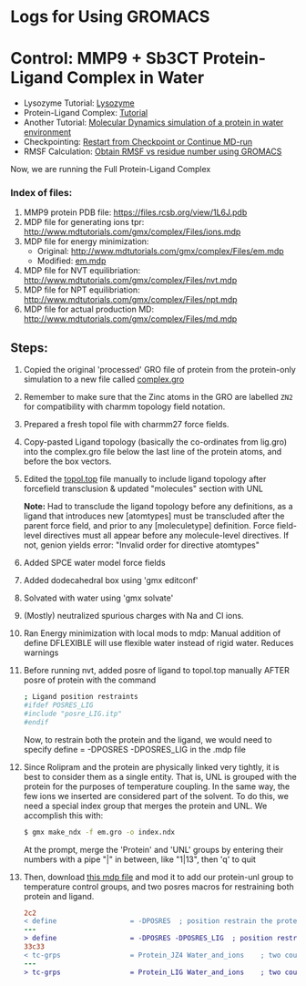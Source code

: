 # Logs for Using GROMACS

# Control: MMP9 + Sb3CT Protein-Ligand Complex in Water

* Lysozyme Tutorial: [Lysozyme](http://www.mdtutorials.com/gmx/lysozyme/index.html)
* Protein-Ligand Complex: [Tutorial](http://www.mdtutorials.com/gmx/complex/)
* Another Tutorial: [Molecular Dynamics simulation of a protein in water environment](https://www.compchems.com/gromacs-tutorial-molecular-dynamics-simulation-of-a-protein-in-water-environment/#protein-selection-and-initial-setup)
* Checkpointing: [Restart from Checkpoint or Continue MD-run](https://www.compchems.com/extend-or-continue-a-gromacs-simulation/)
* RMSF Calculation: [Obtain RMSF vs residue number using GROMACS](https://www.compchems.com/how-to-compute-the-rmsf-using-gromacs/)


Now, we are running the Full Protein-Ligand Complex 

### Index of files:
 
1. MMP9 protein PDB file: https://files.rcsb.org/view/1L6J.pdb
2. MDP file for generating ions tpr: http://www.mdtutorials.com/gmx/complex/Files/ions.mdp
3. MDP file for energy minimization: 
    * Original: http://www.mdtutorials.com/gmx/complex/Files/em.mdp
    * Modified: [em.mdp](em.mdp)
4. MDP file for NVT equilibriation: http://www.mdtutorials.com/gmx/complex/Files/nvt.mdp
5. MDP file for NPT equilibriation: http://www.mdtutorials.com/gmx/complex/Files/npt.mdp
6. MDP file for actual production MD: http://www.mdtutorials.com/gmx/complex/Files/md.mdp

## Steps:
1. Copied the original 'processed' GRO file of protein from the protein-only simulation to a new file called [complex.gro](complex.gro)
2. Remember to make sure that the Zinc atoms in the GRO are labelled `ZN2` for compatibility with charmm topology field notation.
3. Prepared a fresh topol file with charmm27 force fields.
4. Copy-pasted Ligand topology (basically the co-ordinates from lig.gro) into the complex.gro file below the last line of the protein atoms, and before the box vectors.
5. Edited the [topol.top](topol.top) file manually to include ligand topology after forcefield transclusion & updated "molecules" section with UNL
    
    **Note:** Had to transclude the ligand topology before any definitions, as a ligand that introduces new [atomtypes] must be transcluded
              after the parent force field, and prior to any [moleculetype] definition. Force field-level directives must all appear before
              any molecule-level directives. If not, genion yields error: "Invalid order for directive atomtypes"

6. Added SPCE water model force fields  
7. Added dodecahedral box using 'gmx editconf'
8. Solvated with water using 'gmx solvate'
9. (Mostly) neutralized  spurious charges with Na and Cl ions.
10. Ran Energy minimization with local mods to mdp: Manual addition of define DFLEXIBLE will use flexible water instead of rigid water. Reduces warnings
11. Before running nvt, added posre of ligand to topol.top manually AFTER posre of protein with the command

    ```bash
    ; Ligand position restraints
    #ifdef POSRES_LIG
    #include "posre_LIG.itp"
    #endif
    ```
    Now, to restrain both the protein and the ligand, we would need to specify define = -DPOSRES -DPOSRES_LIG in the .mdp file
12. Since Rolipram and the protein are physically linked very tightly, it is best to consider them as a single entity. That is, UNL is grouped with the protein for the purposes of temperature coupling. In the same way, the few ions we inserted are considered part of the solvent. To do this, we need a special index group that merges the protein and UNL. We accomplish this with:

    ```bash
    $ gmx make_ndx -f em.gro -o index.ndx
    ```
    At the prompt, merge the 'Protein' and 'UNL' groups by entering their numbers with a pipe "|" in between, like "1|13", then 'q' to quit
13. Then, download [this mdp file](http://www.mdtutorials.com/gmx/complex/Files/nvt.mdp) and mod it to add our protein-unl group to temperature control groups, and two posres macros for restraining both protein and ligand.

    ```diff
    2c2
    < define                  = -DPOSRES  ; position restrain the protein and ligand
    ---
    > define                  = -DPOSRES -DPOSRES_LIG  ; position restrain the protein and ligand
    33c33
    < tc-grps                 = Protein_JZ4 Water_and_ions    ; two coupling groups - more accurate
    ---
    > tc-grps                 = Protein_LIG Water_and_ions    ; two coupling groups - more accurate
    ```

